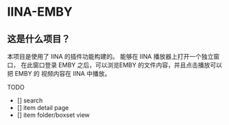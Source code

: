 # IINA-EMBY

## 这是什么项目？
本项目是使用了 IINA 的插件功能构建的。
能够在 IINA 播放器上打开一个独立窗口，
在此窗口登录 EMBY 之后，可以浏览EMBY
的文件内容，并且点击播放可以把 EMBY 的
视频内容在 IINA 中播放。

TODO
- [] search
- [] item detail page
- [] item folder/boxset view

